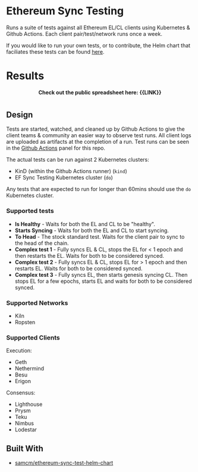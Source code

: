 # Ethereum Sync Testing
Runs a suite of tests against all Ethereum EL/CL clients using Kubernetes & Github Actions. Each client pair/test/network runs once a week.


If you would like to run your own tests, or to contribute, the Helm chart that faciliates these tests can be found [here](https://github.com/samcm/ethereum-sync-test-helm-chart).
# Results
**<center>Check out the public spreadsheet here:
{{LINK}}</center>**

# 
## Design
Tests are started, watched, and cleaned up by Github Actions to give the client teams & community an easier way to observe test runs. All client logs are uploaded as artifacts at the completion of a run. Test runs can be seen in the [Github Actions](https://github.com/samcm/ethereum-sync-testing/actions) panel for this repo.

The actual tests can be run against 2 Kubernetes clusters:
- KinD (within the Github Actions runner) (`kind`)
- EF Sync Testing Kubernetes cluster (`do`)

Any tests that are expected to run for longer than 60mins should use the `do` Kubernetes cluster. 

### Supported tests
- **Is Healthy** - Waits for both the EL and CL to be "healthy".
- **Starts Syncing** - Waits for both the EL and CL to start syncing.
- **To Head** - The stock standard test. Waits for the client pair to sync to the head of the chain.
- **Complex test 1** - Fully syncs EL & CL, stops the EL for < 1 epoch and then restarts the EL. Waits for both to be considered synced.
- **Complex test 2** - Fully syncs EL & CL, stops EL for > 1 epoch and then restarts EL. Waits for both to be considered synced.
- **Complex test 3** - Fully syncs EL, then starts genesis syncing CL. Then stops EL for a few epochs, starts EL and waits for both to be considered synced.

### Supported Networks
- Kiln
- Ropsten

### Supported Clients
Execution:
- Geth
- Nethermind
- Besu
- Erigon

Consensus:
- Lighthouse
- Prysm
- Teku
- Nimbus
- Lodestar


## Built With

* [samcm/ethereum-sync-test-helm-chart](https://github.com/samcm/ethereum-sync-test-helm-chart)
